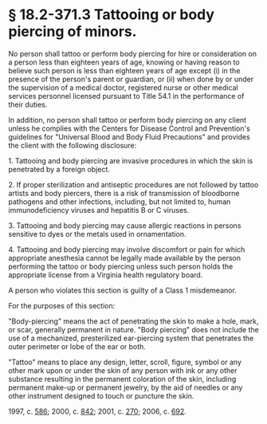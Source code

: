 # § 18.2-371.3 Tattooing or body piercing of minors.

<p>No person shall tattoo or perform body piercing for hire or consideration on a person less than eighteen years of age, knowing or having reason to believe such person is less than eighteen years of age except (i) in the presence of the person's parent or guardian, or (ii) when done by or under the supervision of a medical doctor, registered nurse or other medical services personnel licensed pursuant to Title 54.1 in the performance of their duties.</p><p>In addition, no person shall tattoo or perform body piercing on any client unless he complies with the Centers for Disease Control and Prevention's guidelines for "Universal Blood and Body Fluid Precautions" and provides the client with the following disclosure:</p><p>1. Tattooing and body piercing are invasive procedures in which the skin is penetrated by a foreign object.</p><p>2. If proper sterilization and antiseptic procedures are not followed by tattoo artists and body piercers, there is a risk of transmission of bloodborne pathogens and other infections, including, but not limited to, human immunodeficiency viruses and hepatitis B or C viruses.</p><p>3. Tattooing and body piercing may cause allergic reactions in persons sensitive to dyes or the metals used in ornamentation.</p><p>4. Tattooing and body piercing may involve discomfort or pain for which appropriate anesthesia cannot be legally made available by the person performing the tattoo or body piercing unless such person holds the appropriate license from a Virginia health regulatory board.</p><p>A person who violates this section is guilty of a Class 1 misdemeanor.</p><p>For the purposes of this section:</p><p>"Body-piercing" means the act of penetrating the skin to make a hole, mark, or scar, generally permanent in nature. "Body piercing" does not include the use of a mechanized, presterilized ear-piercing system that penetrates the outer perimeter or lobe of the ear or both.</p><p>"Tattoo" means to place any design, letter, scroll, figure, symbol or any other mark upon or under the skin of any person with ink or any other substance resulting in the permanent coloration of the skin, including permanent make-up or permanent jewelry, by the aid of needles or any other instrument designed to touch or puncture the skin.</p><p>1997, c. <a href='http://lis.virginia.gov/cgi-bin/legp604.exe?971+ful+CHAP0586'>586</a>; 2000, c. <a href='http://lis.virginia.gov/cgi-bin/legp604.exe?001+ful+CHAP0842'>842</a>; 2001, c. <a href='http://lis.virginia.gov/cgi-bin/legp604.exe?011+ful+CHAP0270'>270</a>; 2006, c. <a href='http://lis.virginia.gov/cgi-bin/legp604.exe?061+ful+CHAP0692'>692</a>.</p>